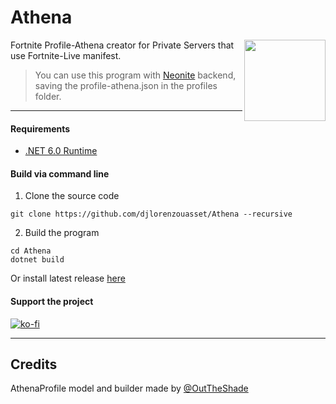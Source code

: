# Athena

<img src="https://raw.githubusercontent.com/djlorenzouasset/Athena/main/.github/AthenaLogo.png" height="130" align="right"> 

Fortnite Profile-Athena creator for Private Servers that use Fortnite-Live manifest.

> You can use this program with [Neonite](https://github.com/NeoniteDev/NeoniteV2) backend, saving the profile-athena.json in the profiles folder.

-----------------

#### Requirements

* <a href='https://dotnet.microsoft.com/en-us/download/dotnet/6.0/runtime'>.NET 6.0 Runtime</a>

#### Build via command line

1. Clone the source code
```
git clone https://github.com/djlorenzouasset/Athena --recursive
```

2. Build the program
```
cd Athena
dotnet build
```

Or install latest release [here](https://github.com/djlorenzouasset/Athena/releases/latest) 

#### Support the project
[![ko-fi](https://ko-fi.com/img/githubbutton_sm.svg)](https://ko-fi.com/F1F6IB03D)

-----------------

## Credits 
AthenaProfile model and builder made by [@OutTheShade](https://github.com/OutTheShade)

